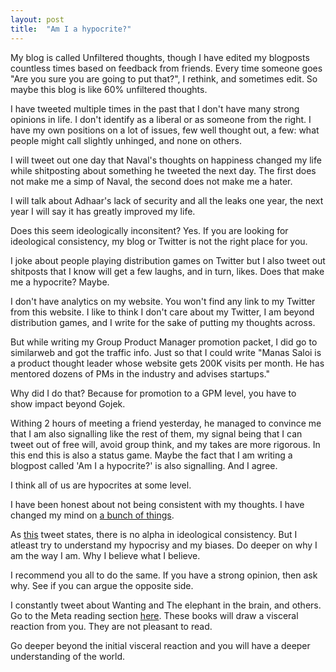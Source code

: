 ```yaml
---
layout: post
title:  "Am I a hypocrite?"
---
```


My blog is called Unfiltered thoughts, though I have edited my blogposts countless times based on feedback from friends. Every time someone goes "Are you sure you are going to put that?", I rethink, and sometimes edit. So maybe this blog is like 60% unfiltered thoughts.

I have tweeted multiple times in the past that I don't have many strong opinions in life. I don't identify as a liberal or as someone from the right. I have my own positions on a lot of issues, few well thought out, a few: what people might call slightly unhinged, and none on others.

I will tweet out one day that Naval's thoughts on happiness changed my life while shitposting about something he tweeted the next day. The first does not make me a simp of Naval, the second does not make me a hater.

I will talk about Adhaar's lack of security and all the leaks one year, the next year I will say it has greatly improved my life.

Does this seem ideologically inconsitent? Yes. If you are looking for ideological consistency, my blog or Twitter is not the right place for you.

I joke about people playing distribution games on Twitter but I also tweet out shitposts that I know will get a few laughs, and in turn, likes. Does that make me a hypocrite? Maybe.

I don't have analytics on my website. You won't find any link to my Twitter from this website. I like to think I don't care about my Twitter, I am beyond distribution games, and I write for the sake of putting my thoughts across.

But while writing my Group Product Manager promotion packet, I did go to similarweb and got the traffic info. Just so that I could write "Manas Saloi is a product thought leader whose website gets 200K visits per month. He has mentored dozens of PMs in the industry and advises startups."

Why did I do that? Because for promotion to a GPM level, you have to show impact beyond Gojek.

Withing 2 hours of meeting a friend yesterday, he managed to convince me that I am also signalling like the rest of them, my signal being that I can tweet out of free will, avoid group think, and my takes are more rigorous. In this end this is also a status game. Maybe the fact that I am writing a blogpost called 'Am I a hypocrite?' is also signalling. And I agree.

I think all of us are hypocrites at some level.

I have been honest about not being consistent with my thoughts. I have changed my mind on [a bunch of things](https://manassaloi.com/2020/04/01/strong-opinions-weakly-held.html).

As [this](https://twitter.com/BroductManager/status/1441503972947206146) tweet states, there is no alpha in ideological consistency. But I atleast try to understand my hypocrisy and my biases. Do deeper on why I am the way I am. Why I believe what I believe. 

I recommend you all to do the same. If you have a strong opinion, then ask why. See if you can argue the opposite side. 

I constantly tweet about Wanting and The elephant in the brain, and others. Go to the Meta reading section [here](https://manassaloi.com/bookshelf/). These books will draw a visceral reaction from you. They are not pleasant to read.

Go deeper beyond the initial visceral reaction and you will have a deeper understanding of the world.
